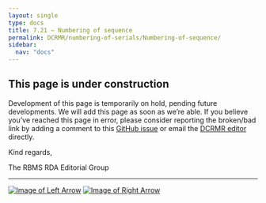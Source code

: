 ```yaml
---
layout: single
type: docs
title: 7.21 — Numbering of sequence
permalink: DCRMR/numbering-of-serials/Numbering-of-sequence/
sidebar:
  nav: "docs"
---
```


## This page is under construction

Development of this page is temporarily on hold, pending future developments. We will add this page as soon as we’re able. If you believe you’ve reached this page in error, please consider reporting the broken/bad link by adding a comment to this [GitHub issue](https://github.com/rbms-bsc/DCRMR/issues/26) or email the [DCRMR editor](mailto:dcrm.rda@gmail.com) directly.

Kind regards,

The RBMS RDA Editorial Group

---

[![Image of Left Arrow](https://rbms-bsc.github.io/DCRMR/assets/pictures/navigation/Arrow_Left.png "7 — Numbering of serials")](/DCRMR/numbering-of-serials/) [![Image of Right Arrow](https://rbms-bsc.github.io/DCRMR/assets/pictures/navigation/Arrow_Right.png "8 — Series")](/DCRMR/series/)